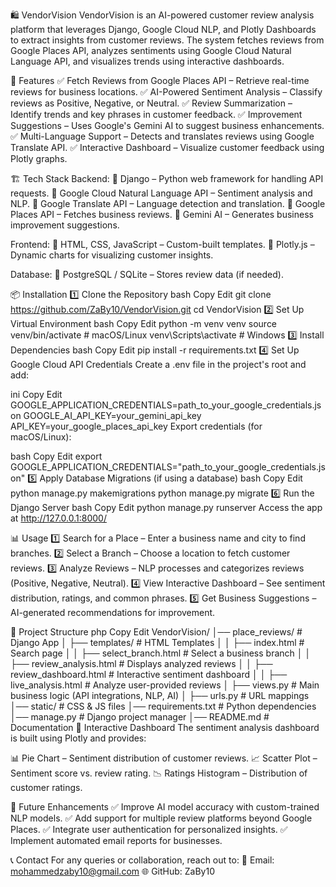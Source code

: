 🛍️ VendorVision
VendorVision is an AI-powered customer review analysis platform that leverages Django, Google Cloud NLP, and Plotly Dashboards to extract insights from customer reviews. The system fetches reviews from Google Places API, analyzes sentiments using Google Cloud Natural Language API, and visualizes trends using interactive dashboards.

🚀 Features
✅ Fetch Reviews from Google Places API – Retrieve real-time reviews for business locations.
✅ AI-Powered Sentiment Analysis – Classify reviews as Positive, Negative, or Neutral.
✅ Review Summarization – Identify trends and key phrases in customer feedback.
✅ Improvement Suggestions – Uses Google's Gemini AI to suggest business enhancements.
✅ Multi-Language Support – Detects and translates reviews using Google Translate API.
✅ Interactive Dashboard – Visualize customer feedback using Plotly graphs.

🏗️ Tech Stack
Backend:
🔹 Django – Python web framework for handling API requests.
🔹 Google Cloud Natural Language API – Sentiment analysis and NLP.
🔹 Google Translate API – Language detection and translation.
🔹 Google Places API – Fetches business reviews.
🔹 Gemini AI – Generates business improvement suggestions.

Frontend:
🔹 HTML, CSS, JavaScript – Custom-built templates.
🔹 Plotly.js – Dynamic charts for visualizing customer insights.

Database:
🔹 PostgreSQL / SQLite – Stores review data (if needed).

📦 Installation
1️⃣ Clone the Repository
bash
Copy
Edit
git clone https://github.com/ZaBy10/VendorVision.git
cd VendorVision
2️⃣ Set Up Virtual Environment
bash
Copy
Edit
python -m venv venv
source venv/bin/activate  # macOS/Linux
venv\Scripts\activate     # Windows
3️⃣ Install Dependencies
bash
Copy
Edit
pip install -r requirements.txt
4️⃣ Set Up Google Cloud API Credentials
Create a .env file in the project's root and add:

ini
Copy
Edit
GOOGLE_APPLICATION_CREDENTIALS=path_to_your_google_credentials.json
GOOGLE_AI_API_KEY=your_gemini_api_key
API_KEY=your_google_places_api_key
Export credentials (for macOS/Linux):

bash
Copy
Edit
export GOOGLE_APPLICATION_CREDENTIALS="path_to_your_google_credentials.json"
5️⃣ Apply Database Migrations (if using a database)
bash
Copy
Edit
python manage.py makemigrations
python manage.py migrate
6️⃣ Run the Django Server
bash
Copy
Edit
python manage.py runserver
Access the app at http://127.0.0.1:8000/

📊 Usage
1️⃣ Search for a Place – Enter a business name and city to find branches.
2️⃣ Select a Branch – Choose a location to fetch customer reviews.
3️⃣ Analyze Reviews – NLP processes and categorizes reviews (Positive, Negative, Neutral).
4️⃣ View Interactive Dashboard – See sentiment distribution, ratings, and common phrases.
5️⃣ Get Business Suggestions – AI-generated recommendations for improvement.

📂 Project Structure
php
Copy
Edit
VendorVision/
│── place_reviews/             # Django App
│   ├── templates/             # HTML Templates
│   │   ├── index.html         # Search page
│   │   ├── select_branch.html # Select a business branch
│   │   ├── review_analysis.html # Displays analyzed reviews
│   │   ├── review_dashboard.html # Interactive sentiment dashboard
│   │   ├── live_analysis.html # Analyze user-provided reviews
│   ├── views.py               # Main business logic (API integrations, NLP, AI)
│   ├── urls.py                # URL mappings
│── static/                    # CSS & JS files
│── requirements.txt           # Python dependencies
│── manage.py                  # Django project manager
│── README.md                  # Documentation
🎨 Interactive Dashboard
The sentiment analysis dashboard is built using Plotly and provides:

📊 Pie Chart – Sentiment distribution of customer reviews.
📈 Scatter Plot – Sentiment score vs. review rating.
📉 Ratings Histogram – Distribution of customer ratings.


🎯 Future Enhancements
✅ Improve AI model accuracy with custom-trained NLP models.
✅ Add support for multiple review platforms beyond Google Places.
✅ Integrate user authentication for personalized insights.
✅ Implement automated email reports for businesses.

📞 Contact
For any queries or collaboration, reach out to:
📧 Email: mohammedzaby10@gmail.com
🌐 GitHub: ZaBy10
